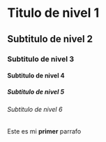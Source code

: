 # Titulo de nivel 1
## Subtitulo de nivel 2
### Subtitulo de nivel 3
#### Subtitulo de nivel 4
##### Subtitulo de nivel 5
###### Subtitulo de nivel 6

Este es mi **primer** parrafo